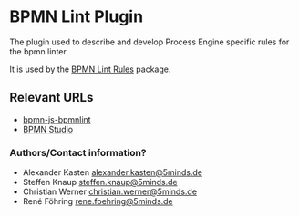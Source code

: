 # BPMN Lint Plugin

The plugin used to describe and develop Process Engine specific rules for the bpmn linter. 

It is used by the [BPMN Lint Rules](https://github.com/process-engine/bpmn-lint_rules) package.

## Relevant URLs 

- [bpmn-js-bpmnlint](https://github.com/process-engine/bpmn-js-bpmnlint)
- [BPMN Studio](https://github.com/process-engine/bpmn-studio)

### Authors/Contact information?

- Alexander Kasten <alexander.kasten@5minds.de>
- Steffen Knaup <steffen.knaup@5minds.de>
- Christian Werner <christian.werner@5minds.de>
- René Föhring <rene.foehring@5minds.de>
